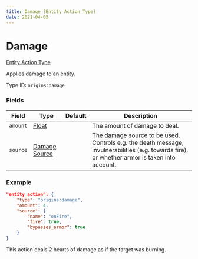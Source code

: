 ```yaml
---
title: Damage (Entity Action Type)
date: 2021-04-05
---
```


# Damage

[Entity Action Type](../entity_action_types.md)

Applies damage to an entity.

Type ID: `origins:damage`

### Fields

Field  | Type | Default | Description
-------|------|---------|-------------
`amount` | [Float](../data_types/float.md) |  | The amount of damage to deal.
`source` | [Damage Source](../data_types/damage_source.md) |  | The damage source to be used. Controls e.g. the death message, invulnerabilities (e.g. towards fire), or whether armor is taken into account.

### Example
```json
"entity_action": {
    "type": "origins:damage",
    "amount": 4,
    "source": {
        "name": "onFire",
        "fire": true,
        "bypasses_armor": true
    }
}
```
This action deals 2 hearts of damage as if the target was burning.
